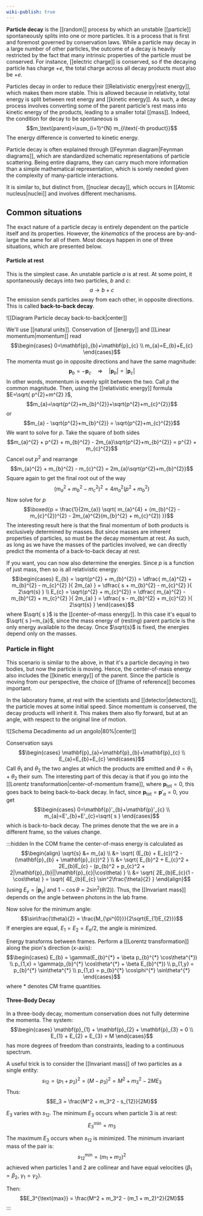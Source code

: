 ```yaml
---
wiki-publish: true
---
```

**Particle decay** is the [[random]] process by which an unstable [[particle]] spontaneously splits into one or more particles. It is a process that is first and foremost governed by conservation laws. While a particle may decay in a large number of other particles, the outcome of a decay is heavily restricted by the fact that many intrinsic properties of the particle must be conserved. For instance, [[electric charge]] is conserved, so if the decaying particle has charge $+e$, the total charge across all decay products must also be $+e$.

Particles decay in order to reduce their [[Relativistic energy|rest energy]], which makes them more stable. This is allowed because in relativity, total energy is split between rest energy and [[kinetic energy]]. As such, a decay process involves converting some of the parent particle's rest mass into kinetic energy of the products, leading to a smaller total [[mass]]. Indeed, the condition for decay to be spontaneous is
$$m_\text{parent}>\sum_{i=1}^{N} m_{i\text{-th product}}$$
The energy difference is converted to kinetic energy.

Particle decay is often explained through [[Feynman diagram|Feynman diagrams]], which are standardized schematic representations of particle scattering. Being entire diagrams, they can carry much more information than a simple mathematical representation, which is sorely needed given the complexity of many-particle interactions.

It is similar to, but distinct from, [[nuclear decay]], which occurs in [[Atomic nucleus|nuclei]] and involves different mechanisms.
## Common situations
The exact nature of a particle decay is entirely dependent on the particle itself and its properties. However, the *kinematics* of the process are by-and-large the same for all of them. Most decays happen in one of three situations, which are presented below.
#### Particle at rest
This is the simplest case. An unstable particle $a$ is at rest. At some point, it spontaneously decays into two particles, $b$ and $c$:
$$a\to b+c$$
The emission sends particles away from each other, in opposite directions. This is called **back-to-back decay**.

![[Diagram Particle decay back-to-back|center]]

We'll use [[natural units]]. Conservation of [[energy]] and [[Linear momentum|momentum]] read
$$\begin{cases}
0=\mathbf{p}_{b}+\mathbf{p}_{c} \\
m_{a}=E_{b}+E_{c}
\end{cases}$$
The momenta must go in opposite directions and have the same magnitude:
$$\mathbf{p}_{b}=-\mathbf{p}_{c}\quad\Rightarrow \quad \lvert \mathbf{p}_{b} \rvert =\lvert \mathbf{p}_{c} \rvert $$
In other words, momentum is evenly split between the two. Call $p$ the common magnitude. Then, using the [[relativistic energy]] formula $E=\sqrt{ p^{2}+m^{2} }$,
$$m_{a}=\sqrt{p^{2}+m_{b}^{2}}+\sqrt{p^{2}+m_{c}^{2}}$$
or
$$m_{a} - \sqrt{p^{2}+m_{b}^{2}} = \sqrt{p^{2}+m_{c}^{2}}$$
We want to solve for $p$. Take the square of both sides
$$m_{a}^{2} + p^{2} + m_{b}^{2} - 2m_{a}\sqrt{p^{2}+m_{b}^{2}} = p^{2} + m_{c}^{2}$$
Cancel out $p^{2}$ and rearrange
$$m_{a}^{2} + m_{b}^{2} - m_{c}^{2} = 2m_{a}\sqrt{p^{2}+m_{b}^{2}}$$
Square again to get the final root out of the way
$$(m_{a}^{2} + m_{b}^{2} - m_{c}^{2})^{2} = 4m_{a}^{2}(p^{2} + m_{b}^{2})$$
Now solve for $p$
$$\boxed{p = \frac{1}{2m_{a}} \sqrt{ m_{a}^{4} + (m_{b}^{2} - m_{c}^{2})^{2} - 2m_{a}^{2}(m_{b}^{2} + m_{c}^{2}) }}$$
The interesting result here is that the final momentum of both products is exclusively determined by masses. But since masses are inherent properties of particles, so must be the decay momentum at rest. As such, as long as we have the masses of the particles involved, we can directly predict the momenta of a back-to-back decay at rest.

If you want, you can now also determine the energies. Since $p$ is a function of just mass, then so is all relativistic energy:
$$\begin{cases}
E_{b} = \sqrt{p^{2} + m_{b}^{2}} = \dfrac{ m_{a}^{2} + m_{b}^{2} - m_{c}^{2} }{ 2m_{a} } = \dfrac{ s + m_{b}^{2} - m_{c}^{2} }{ 2\sqrt{s} } \\
E_{c} = \sqrt{p^{2} + m_{c}^{2}} = \dfrac{ m_{a}^{2} - m_{b}^{2} + m_{c}^{2} }{ 2m_{a} } = \dfrac{ s - m_{b}^{2} + m_{c}^{2} }{ 2\sqrt{s} }
\end{cases}$$
where $\sqrt{ s }$ is the [[center-of-mass energy]]. In this case it's equal to $\sqrt{ s }=m_{a}$, since the mass energy of (resting) parent particle is the only energy available to the decay. Once $\sqrt{s}$ is fixed, the energies depend only on the masses.
### Particle in flight
This scenario is similar to the above, in that it's a particle decaying in two bodies, but now the particle is moving. Hence, the center-of-mass energy also includes the [[kinetic energy]] of the parent. Since the particle is moving from our perspective, the choice of [[frame of reference]] becomes important.

In the laboratory frame, at rest with the scientists and [[detector|detectors]], the particle moves at some initial speed. Since momentum is conserved, the decay products will inherit it. This makes them also fly forward, but at an angle, with respect to the original line of motion.

![[Schema Decadimento ad un angolo|80%|center]]

Conservation says
$$\begin{cases}
\mathbf{p}_{a}=\mathbf{p}_{b}+\mathbf{p}_{c} \\
E_{a}=E_{b}+E_{c}
\end{cases}$$
Call $\theta_{1}$ and $\theta_{2}$ the two angles at which the products are emitted and $\theta=\theta_{1}+\theta_{2}$ their sum. The interesting part of this decay is that if you go into the [[Lorentz transformation|center-of-momentum frame]], where $\mathbf{p}_\text{tot}=0$, this goes back to being back-to-back decay. In fact, since $\mathbf{p}_\text{tot}=\mathbf{p}'_{a}=0$, you get
$$\begin{cases}
0=\mathbf{p}'_{b}+\mathbf{p}'_{c} \\
m_{a}=E'_{b}+E'_{c}=\sqrt{ s }
\end{cases}$$
which is back-to-back decay. The primes denote that the we are in a different frame, so the values change.

:::hidden
In the COM frame the center-of-mass energy is calculated as
$$\begin{align}
\sqrt{s} &= m_{a} \\
&= \sqrt{ (E_{b} + E_{c})^2 - (\mathbf{p}_{b} + \mathbf{p}_{c})^2 } \\
&= \sqrt{ E_{b}^2 + E_{c}^2 + 2E_{b}E_{c} - (p_{b}^2 + p_{c}^2 + 2|\mathbf{p}_{b}||\mathbf{p}_{c}|\cos\theta) } \\
&= \sqrt{ 2E_{b}E_{c}(1 - \cos\theta) } = \sqrt{ 4E_{b}E_{c} \sin^2\frac{\theta}{2} }
\end{align}$$
(using $E_\gamma = |\mathbf{p}_\gamma|$ and $1 - \cos\theta = 2\sin^2(\theta/2)$). Thus, the [[Invariant mass]] depends on the angle between photons in the lab frame.

Now solve for the minimum angle:
$$\sin\frac{\theta}{2} = \frac{M_{\pi^{0}}}{2\sqrt{E_{1}E_{2}}}$$
If energies are equal, $E_{1}=E_{2}=E_{\pi}/2$, the angle is minimized.

Energy transforms between frames. Perform a [[Lorentz transformation]] along the pion's direction ($x$-axis):
$$\begin{cases}
E_{b} = \gamma(E_{b}^{*} + \beta p_{b}^{*} \cos\theta^{*}) \\
p_{1,x} = \gamma(p_{b}^{*} \cos\theta^{*} + \beta E_{b}^{*}) \\
p_{1,y} = p_{b}^{*} \sin\theta^{*} \\
p_{1,z} = p_{b}^{*} \cos\phi^{*} \sin\theta^{*}
\end{cases}$$
where $*$ denotes CM frame quantities.

#### Three-Body Decay

In a three-body decay, momentum conservation does not fully determine the momenta. The system:
$$\begin{cases}
\mathbf{p}_{1} + \mathbf{p}_{2} + \mathbf{p}_{3} = 0 \\
E_{1} + E_{2} + E_{3} = M
\end{cases}$$
has more degrees of freedom than constraints, leading to a continuous spectrum.

A useful trick is to consider the [[Invariant mass]] of two particles as a single entity:
$$s_{12} = (p_1 + p_2)^2 = (M - p_3)^2 = M^2 + m_3^2 - 2ME_3$$
Thus:
$$E_3 = \frac{M^2 + m_3^2 - s_{12}}{2M}$$

$E_3$ varies with $s_{12}$. The minimum $E_3$ occurs when particle 3 is at rest:
$$E_3^{\text{min}} = m_3$$

The maximum $E_3$ occurs when $s_{12}$ is minimized. The minimum invariant mass of the pair is:
$$s_{12}^{\text{min}} = (m_1 + m_2)^2$$
achieved when particles 1 and 2 are collinear and have equal velocities ($\beta_1 = \beta_2$, $\gamma_1 = \gamma_2$).

Then:
$$E_3^{\text{max}} = \frac{M^2 + m_3^2 - (m_1 + m_2)^2}{2M}$$
:::